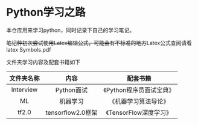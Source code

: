 <!--
 * @Author: wuwuwu
 * @Date: 2019-12-30 11:06:35
 * @LastEditors  : wuwuwu
 * @LastEditTime : 2019-12-30 11:40:53
 * @Description: 
 -->
# Python学习之路
本仓库用来学习python，同时记录下自己的学习笔记。

~~笔记种初次尝试使用Latex编辑公式，可能会有不标准的地方~~Latex公式查阅请看 latex Symbols.pdf

文件夹学习内容及配套书籍如下

文件夹名称|内容|配套书籍
:--:|:--:|:--:
Interview|Python面试|《Python程序员面试宝典》
ML|机器学习|《机器学习算法导论》
tf2.0|tensorflow2.0框架|《TensorFlow深度学习》
